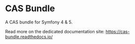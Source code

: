 # CAS Bundle

A CAS bundle for Symfony 4 & 5.

Read more on the dedicated documentation site: https://cas-bundle.readthedocs.io/
